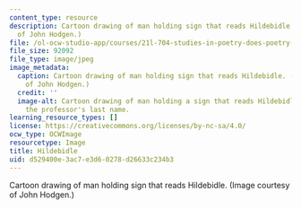 ```yaml
---
content_type: resource
description: Cartoon drawing of man holding sign that reads Hildebidle. (Image courtesy
  of John Hodgen.)
file: /ol-ocw-studio-app/courses/21l-704-studies-in-poetry-does-poetry-matter-fall-2002/d529400e3ac7e3d60278d26633c234b3_21l-704f02.jpg
file_size: 92092
file_type: image/jpeg
image_metadata:
  caption: Cartoon drawing of man holding sign that reads Hildebidle. (Image courtesy
    of John Hodgen.)
  credit: ''
  image-alt: Cartoon drawing of man holding a sign that reads Hildebidle, which is
    the professor's last name.
learning_resource_types: []
license: https://creativecommons.org/licenses/by-nc-sa/4.0/
ocw_type: OCWImage
resourcetype: Image
title: Hildebidle
uid: d529400e-3ac7-e3d6-0278-d26633c234b3
---
```

Cartoon drawing of man holding sign that reads Hildebidle. (Image courtesy of John Hodgen.)